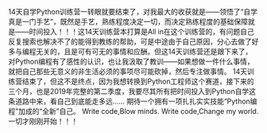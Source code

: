 14天自学Python训练营一转眼就要结束了，对我最大的收获就是——领悟了“自学真是一门手艺”，既然是手艺，熟练程度决定一切，而决定熟练程度的基础保障就是——时间投入！！！这14天训练营本打算是All in在这个训练营的，有问题自己反复搜索也解决不了的能得到教练的帮助，可是中途由于自己原因，分心去做了好多与编程无关的，且是可有可无的事情和应酬。但这14天训练营还是跟下来了，对Python编程有了感性的认识，也让我汲取了教训——如果想做一件什么事情，就把自己那些无意义的非生活必须的事项尽可能砍掉，然后专注做事情。
14天训练营结束了，但这不是终点，因为我想转换到Python工程师这个赛道，接下来的三个月，也是2019年完整的第二季度，我要尽其所有把时间投入到Python自学这条道路中来，看自己到底能走多远……
期待一个拥有一项扎扎实实技能“Python编程”加成的“全新”自己。
Write code,Blow minds.
Write code,Change my world.
一切才刚刚开始！！！
